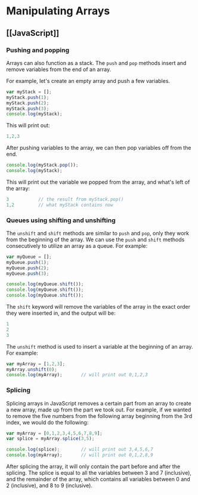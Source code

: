 # Manipulating Arrays
[[JavaScript]]
---

### Pushing and popping

Arrays can also function as a stack. The `push` and `pop` methods insert and remove variables from the end of an array.

For example, let's create an empty array and push a few variables.

```javascript
var myStack = [];
myStack.push(1);
myStack.push(2);
myStack.push(3);
console.log(myStack);
```

This will print out:

```javascript
1,2,3
```

After pushing variables to the array, we can then pop variables off from the end.

```javascript
console.log(myStack.pop());
console.log(myStack);
```

This will print out the variable we popped from the array, and what's left of the array:

```javascript
3           // the result from myStack.pop()
1,2         // what myStack contains now
```

### Queues using shifting and unshifting

The `unshift` and `shift` methods are similar to `push` and `pop`, only they work from the beginning of the array. We can use the `push` and `shift` methods consecutively to utilize an array as a queue. For example:

```javascript
var myQueue = [];
myQueue.push(1);
myQueue.push(2);
myQueue.push(3);

console.log(myQueue.shift());
console.log(myQueue.shift());
console.log(myQueue.shift());
```

The `shift` keyword will remove the variables of the array in the exact order they were inserted in, and the output will be:

```javascript
1
2
3
```

The `unshift` method is used to insert a variable at the beginning of an array. For example:

```javascript
var myArray = [1,2,3];
myArray.unshift(0);
console.log(myArray);       // will print out 0,1,2,3
```

### Splicing

Splicing arrays in JavaScript removes a certain part from an array to create a new array, made up from the part we took out. For example, if we wanted to remove the five numbers from the following array beginning from the 3rd index, we would do the following:

```javascript
var myArray = [0,1,2,3,4,5,6,7,8,9];
var splice = myArray.splice(3,5);

console.log(splice);        // will print out 3,4,5,6,7
console.log(myArray);       // will print out 0,1,2,8,9
```

After splicing the array, it will only contain the part before and after the splicing. The splice is equal to all the variables between 3 and 7 (inclusive), and the remainder of the array, which contains all variables between 0 and 2 (inclusive), and 8 to 9 (inclusive).